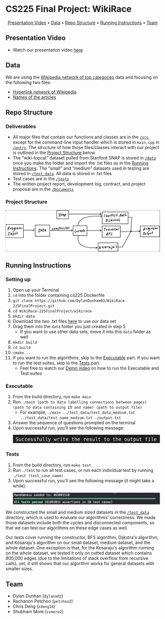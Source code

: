 # CS225 Final Project: WikiRace

<p align="center">
  <a href="#presentation-video">Presentation Video</a> •
  <a href="#data">Data</a> •
  <a href="#repo-structure">Repo Structure</a> •
  <a href="#running-instructions">Running Instructions</a> •
  <a href="#team">Team</a>
</p>

## Presentation Video
- Watch our presentation video [here](https://youtu.be/gAhk8CbH3Oo)

## Data

We are using the [Wikipedia network of top categories](https://snap.stanford.edu/data/wiki-topcats.html) data and focusing on the following two files:

- [Hyperlink network of Wikipedia](https://snap.stanford.edu/data/wiki-topcats.txt.gz)
- [Names of the articles](https://snap.stanford.edu/data/wiki-topcats-page-names.txt.gz)


## Repo Structure

### Deliverables

- All major files that contain our functions and classes are in the [`/src`](https://github.com/DylanDunham03/WikiRace-225FinalProject/tree/main/wikirace/src), except for the command-line input handler which is stored in `main.cpp` in [`/entry`](https://github.com/DylanDunham03/WikiRace-225FinalProject/tree/main/wikirace/entry). The structure of how those files/classes interact with our project is outlined in the [Project Structure](#project-structure) below.
- The “wiki-topcat” dataset pulled from Stanford SNAP is stored in [`/data`](https://github.com/DylanDunham03/WikiRace-225FinalProject/tree/main/wikirace)  once you make the folder and import the .txt files as in the [Running Instructions](#running-instructions). The “small” and “medium” datasets used in testing are stored in [`/test_data`](https://github.com/DylanDunham03/WikiRace-225FinalProject/tree/main/wikirace/test_data). All data is stored in .txt files
- Test cases are in the [`/tests`](https://github.com/DylanDunham03/WikiRace-225FinalProject/tree/main/wikirace/tests)
- The written project report, development log, contract, and project proposal are in the [`/Documents`](https://github.com/DylanDunham03/WikiRace-225FinalProject/tree/main/Documents)

### Project Structure
<p align="center">
  <img src="./Documents/ProjectStructure.png" width="560"/>
</p>

## Running Instructions

### Setting up 
1. Open up your Terminal
2. `cd` into the folder containing cs225 Dockerfile
3. `git clone https://github.com/DylanDunham03/WikiRace-225FinalProject.git`
4. `cd WikiRace-225FinalProject/wikirace`
5. `mkdir data`
6. Download the two .txt files [here](https://drive.google.com/drive/folders/1n6MIdoUR8Jymwy0taQ4BBBIdNCVNGVSm?usp=share_link) to use our data set
7. Drag them into the `data` folder you just created in step 5
    - If you want to use other data sets, move it into this `data` folder as well
8. `mkdir build`
9. `cd build`
10. `cmake ..`
11. If you want to run the algorithms, skip to the [Executable](#executable) part. If you want to run the test suites, skip to the [Tests](#tests) part.
    - Feel free to watch our [Demo video](https://youtu.be/Bxm03RmKXgg) on how to run the Executable and Test suites

### Executable
1. From the build directory, run `make main`
2. Run `./main (path to data labelling connections between pages) (path to data containing ID and name) (path to output file)`
    - For example, `./main ../test_data/test_data_medium.txt ../test_data/test_name_medium.txt ./output.txt`
3. Answer the sequence of questions prompted on the terminal
5. Upon successful run, you’ll see the following message:
      <p align="center">
        <img src="./Documents/Images/fifth.png" width="560"/>
      </p>

### Tests
1. From the build directory, run `make test`
2. Run `./test` to run all test cases, or run each individual test by running `./test (test_case_name)`
3. Upon successful run, you’ll see the following message (it might take a while):
      <p align="center">
        <img src="./Documents/Images/sixth.png" width="560"/>
      </p>

We constructed the small and medium sized datasets in the [`/test_data`](https://github.com/DylanDunham03/WikiRace-225FinalProject/tree/main/wikirace/test_data) directory, which is used to evaluate our algorithms' correctness. We made those datasets include both the cycles and disconnected components, so that we can test our algorithms on these edge cases as well. 

Our tests cover running the constructor, BFS algorithm, Dijkstra's algorithm, and Kosaraju's algorithm on our small dataset, medium dataset, and the whole dataset. One exception is that, for the Kosaraju's algorithm running on the whole dataset, we tested it only on cutted dataset which contains 800,000 edges (due to the limitations of stack overflow from recursive calls), yet, it still shows that our algorithm works for general datasets with smaller sizes.

## Team


- Dylan Dunhan (`dylanad2`)
- Rachanon Petchoo (`petchoo2`)
- Chris Deng (`zdeng14`)
- Shubham More (`svmore2`)

